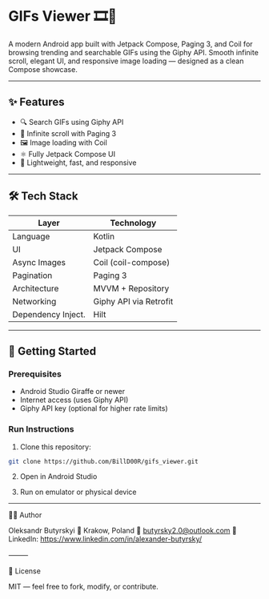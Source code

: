 # GIFs Viewer 🎞️📱

A modern Android app built with Jetpack Compose, Paging 3, and Coil for browsing trending and searchable GIFs using the Giphy API. Smooth infinite scroll, elegant UI, and responsive image loading — designed as a clean Compose showcase.

---

## ✨ Features

- 🔍 Search GIFs using Giphy API
- 🔄 Infinite scroll with Paging 3
- 🖼️ Image loading with Coil
- ⚛️ Fully Jetpack Compose UI
- 🚀 Lightweight, fast, and responsive

---

## 🛠 Tech Stack

| Layer              | Technology                      |
|--------------------|----------------------------------|
| Language           | Kotlin                           |
| UI                 | Jetpack Compose                  |
| Async Images       | Coil (coil-compose)              |
| Pagination         | Paging 3                         |
| Architecture       | MVVM + Repository                |
| Networking         | Giphy API via Retrofit           |
| Dependency Inject. | Hilt                             |

---

## 🚀 Getting Started

### Prerequisites

- Android Studio Giraffe or newer
- Internet access (uses Giphy API)
- Giphy API key (optional for higher rate limits)

### Run Instructions

1. Clone this repository:
```bash
git clone https://github.com/BillD00R/gifs_viewer.git
```

2.	Open in Android Studio

3.	Run on emulator or physical device

---

🧑‍💻 Author

Oleksandr Butyrskyi
📍 Krakow, Poland
📧 butyrsky2.0@outlook.com
🔗 LinkedIn: https://www.linkedin.com/in/alexander-butyrsky/

⸻

📄 License

MIT — feel free to fork, modify, or contribute.
